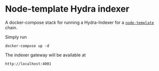 # Node-template Hydra indexer 

A docker-compose stack for running a Hydra-Indexer for a [`node-template`](https://github.com/substrate-developer-hub/substrate-node-template) chain. 

Simply run 

```
docker-compose up -d
```

The indexer gateway will be available at 

```
http://localhost:4001
```